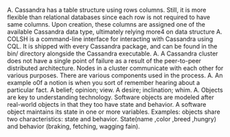 A.	Cassandra has a table structure using rows columns. Still, it is more flexible than relational databases since each row is not required to have same columns. Upon creation, these columns are assigned one of the available Cassandra data type, ultimately relying more4 on data structure
A.	COLSH is a command-line interface for interacting with Cassandra  using CQL. It is shipped with every Cassandra package, and can be found in the bin/ directory alongside the Cassandra executable.
A.	A Cassandra cluster does not have a single point of failure as a result of the peer-to-peer distributed architecture. Nodes in a cluster communicate with each other for various purposes. There are various components used in the process.
A.	An example o0f a notion is when you sort of remember hearing about a particular fact. A belief; opinion; view. A desire; inclination; whim.
A.	Objects are key to understanding technology. Software objects are modeled after real-world objects in that they too have state and behavior. A software object maintains its state in one or more variables. Examples: objects share two characteristics: state and behavior. State(name ,color ,breed ,hungry) and behavior (braking, fetching, wagging fain).
